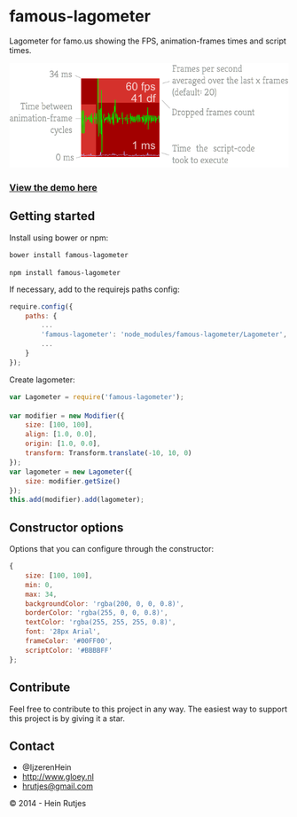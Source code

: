 famous-lagometer
==========

Lagometer for famo.us showing the FPS, animation-frames times and script times.

![lagometer](lagometer.png)

### [View the demo here](https://rawgit.com/IjzerenHein/famous-lagometer/master/examples/demo/index.html)


## Getting started

Install using bower or npm:

    bower install famous-lagometer

    npm install famous-lagometer

If necessary, add to the requirejs paths config:

```javascript
require.config({
    paths: {
        ...
        'famous-lagometer': 'node_modules/famous-lagometer/Lagometer',
        ...
    }
});
```

Create lagometer:

```javascript
var Lagometer = require('famous-lagometer');

var modifier = new Modifier({
    size: [100, 100],
    align: [1.0, 0.0],
    origin: [1.0, 0.0],
    transform: Transform.translate(-10, 10, 0)
});
var lagometer = new Lagometer({
    size: modifier.getSize()
});
this.add(modifier).add(lagometer);
```

## Constructor options

Options that you can configure through the constructor:

```javascript
{
    size: [100, 100],
    min: 0,
    max: 34,
    backgroundColor: 'rgba(200, 0, 0, 0.8)',
    borderColor: 'rgba(255, 0, 0, 0.8)',
    textColor: 'rgba(255, 255, 255, 0.8)',
    font: '28px Arial',
    frameColor: '#00FF00',
    scriptColor: '#BBBBFF'
};
```

## Contribute

Feel free to contribute to this project in any way. The easiest way to support this project is by giving it a star.

## Contact
- 	@IjzerenHein
- 	http://www.gloey.nl
- 	hrutjes@gmail.com

© 2014 - Hein Rutjes